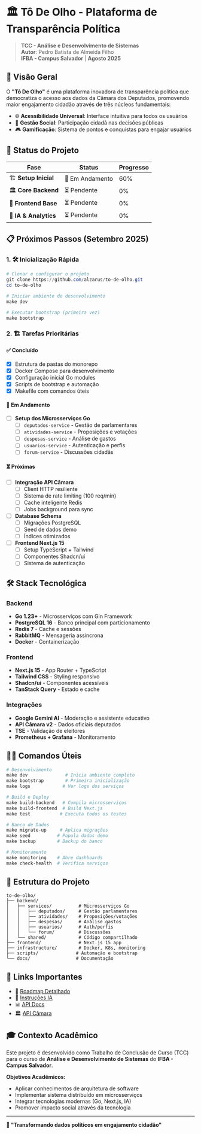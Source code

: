 # 🏛️ Tô De Olho - Plataforma de Transparência Política

> **TCC - Análise e Desenvolvimento de Sistemas**  
> **Autor**: Pedro Batista de Almeida Filho  
> **IFBA - Campus Salvador** | **Agosto 2025**

## 🎯 Visão Geral

O **"Tô De Olho"** é uma plataforma inovadora de transparência política que democratiza o acesso aos dados da Câmara dos Deputados, promovendo maior engajamento cidadão através de três núcleos fundamentais:

- 🌐 **Acessibilidade Universal**: Interface intuitiva para todos os usuários
- 👥 **Gestão Social**: Participação cidadã nas decisões públicas  
- 🎮 **Gamificação**: Sistema de pontos e conquistas para engajar usuários

## 🚀 Status do Projeto

| Fase | Status | Progresso |
|------|--------|-----------|
| 🏗️ **Setup Inicial** | 🔄 Em Andamento | 60% |
| 🏛️ **Core Backend** | ⏳ Pendente | 0% |
| 🎨 **Frontend Base** | ⏳ Pendente | 0% |
| 🤖 **IA & Analytics** | ⏳ Pendente | 0% |

## 📋 Próximos Passos (Setembro 2025)

### 1. 🛠️ Inicialização Rápida

```powershell
# Clonar e configurar o projeto
git clone https://github.com/alzarus/to-de-olho.git
cd to-de-olho

# Iniciar ambiente de desenvolvimento
make dev

# Executar bootstrap (primeira vez)
make bootstrap
```

### 2. 🏗️ Tarefas Prioritárias

#### ✅ **Concluído**
- [x] Estrutura de pastas do monorepo
- [x] Docker Compose para desenvolvimento
- [x] Configuração inicial Go modules
- [x] Scripts de bootstrap e automação
- [x] Makefile com comandos úteis

#### 🔄 **Em Andamento**
- [ ] **Setup dos Microsserviços Go**
  - [ ] `deputados-service` - Gestão de parlamentares
  - [ ] `atividades-service` - Proposições e votações
  - [ ] `despesas-service` - Análise de gastos
  - [ ] `usuarios-service` - Autenticação e perfis
  - [ ] `forum-service` - Discussões cidadãs

#### ⏳ **Próximas**
- [ ] **Integração API Câmara**
  - [ ] Client HTTP resiliente
  - [ ] Sistema de rate limiting (100 req/min)
  - [ ] Cache inteligente Redis
  - [ ] Jobs background para sync
- [ ] **Database Schema**
  - [ ] Migrações PostgreSQL
  - [ ] Seed de dados demo
  - [ ] Índices otimizados
- [ ] **Frontend Next.js 15**
  - [ ] Setup TypeScript + Tailwind
  - [ ] Componentes Shadcn/ui
  - [ ] Sistema de autenticação

## 🛠️ Stack Tecnológica

### Backend
- **Go 1.23+** - Microsserviços com Gin Framework
- **PostgreSQL 16** - Banco principal com particionamento
- **Redis 7** - Cache e sessões
- **RabbitMQ** - Mensageria assíncrona
- **Docker** - Containerização

### Frontend  
- **Next.js 15** - App Router + TypeScript
- **Tailwind CSS** - Styling responsivo
- **Shadcn/ui** - Componentes acessíveis
- **TanStack Query** - Estado e cache

### Integrações
- **Google Gemini AI** - Moderação e assistente educativo
- **API Câmara v2** - Dados oficiais deputados
- **TSE** - Validação de eleitores
- **Prometheus + Grafana** - Monitoramento

## 🏃‍♂️ Comandos Úteis

```powershell
# Desenvolvimento
make dev              # Inicia ambiente completo
make bootstrap        # Primeira inicialização
make logs            # Ver logs dos serviços

# Build e Deploy
make build-backend   # Compila microsserviços
make build-frontend  # Build Next.js
make test           # Executa todos os testes

# Banco de Dados
make migrate-up     # Aplica migrações
make seed          # Popula dados demo
make backup        # Backup do banco

# Monitoramento
make monitoring    # Abre dashboards
make check-health  # Verifica serviços
```

## 📁 Estrutura do Projeto

```
to-de-olho/
├── backend/
│   ├── services/          # Microsserviços Go
│   │   ├── deputados/     # Gestão parlamentares
│   │   ├── atividades/    # Proposições/votações  
│   │   ├── despesas/      # Análise gastos
│   │   ├── usuarios/      # Auth/perfis
│   │   └── forum/         # Discussões
│   └── shared/            # Código compartilhado
├── frontend/              # Next.js 15 app
├── infrastructure/        # Docker, K8s, monitoring
├── scripts/              # Automação e bootstrap
└── docs/                 # Documentação
```

## 🔗 Links Importantes

- 📖 [Roadmap Detalhado](./ROADMAP.md)
- 🤖 [Instruções IA](./copilot-instructions.md)  
- 📊 [API Docs](./api-docs.json)
- 🏛️ [API Câmara](https://dadosabertos.camara.leg.br/api/v2/)

## 🎓 Contexto Acadêmico

Este projeto é desenvolvido como Trabalho de Conclusão de Curso (TCC) para o curso de **Análise e Desenvolvimento de Sistemas** do **IFBA - Campus Salvador**.

**Objetivos Acadêmicos:**
- Aplicar conhecimentos de arquitetura de software
- Implementar sistema distribuído em microsserviços
- Integrar tecnologias modernas (Go, Next.js, IA)
- Promover impacto social através da tecnologia

---

**🌟 "Transformando dados políticos em engajamento cidadão"**

